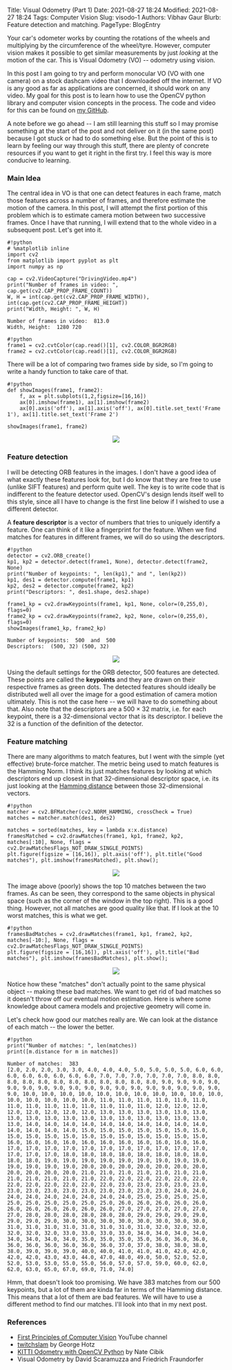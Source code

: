 Title: Visual Odometry (Part 1)
Date: 2021-08-27 18:24
Modified: 2021-08-27 18:24
Tags: Computer Vision
Slug: visodo-1
Authors: Vibhav Gaur
Blurb: Feature detection and matching.
PageType: BlogEntry

Your car's odometer works by counting the rotations of the wheels and multiplying by the circumference of the wheel/tyre.
However, computer vision makes it possible to get similar measurements by just *looking* at the motion of the car.
This is Visual Odometry (VO) -- odometry using vision.

In this post I am going to try and perform monocular VO (VO with one camera) on a stock dashcam video that I downloaded off the internet.
If VO is any good as far as applications are concerned, it should work on any video.
My goal for this post is to learn how to use the OpenCV python library and computer vision concepts in the process.
The code and video for this can be found on [my GitHub](https://github.com/vibhavgaur/VisualOdometry).

A note before we go ahead -- I am still learning this stuff so I may promise something at the start of the post and not deliver on it (in the same post) because I got stuck or had to do something else.
But the point of this is to learn by feeling our way through this stuff, there are plenty of concrete resources if you want to get it right in the first try.
I feel this way is more conducive to learning.

### Main Idea

The central idea in VO is that one can detect features in each frame, match those features across a number of frames, and therefore estimate the motion of the camera.
In this post, I will attempt the first portion of this problem which is to estimate camera motion between two successive frames.
Once I have that running, I will extend that to the whole video in a subsequent post.
Let's get into it.


	#!python
	# %matplotlib inline
	import cv2
	from matplotlib import pyplot as plt
	import numpy as np

	cap = cv2.VideoCapture("DrivingVideo.mp4")
	print("Number of frames in video: ", cap.get(cv2.CAP_PROP_FRAME_COUNT))
	W, H = int(cap.get(cv2.CAP_PROP_FRAME_WIDTH)), int(cap.get(cv2.CAP_PROP_FRAME_HEIGHT))
	print("Width, Height: ", W, H)

`Number of frames in video:  813.0`  
`Width, Height:  1280 720`  


	#!python
	frame1 = cv2.cvtColor(cap.read()[1], cv2.COLOR_BGR2RGB)
	frame2 = cv2.cvtColor(cap.read()[1], cv2.COLOR_BGR2RGB)

There will be a lot of comparing two frames side by side, so I'm going to write a handy function to take care of that.


	#!python
	def showImages(frame1, frame2):
	    f, ax = plt.subplots(1,2,figsize=[16,16])
	    ax[0].imshow(frame1), ax[1].imshow(frame2)
	    ax[0].axis('off'), ax[1].axis('off'), ax[0].title.set_text('Frame 1'), ax[1].title.set_text('Frame 2')

	showImages(frame1, frame2)


<p align="center">
<img src="../images/VisOdo1/output_5_0.png">
</p>

### Feature detection

I will be detecting ORB features in the images. 
I don't have a good idea of what exactly these features look for, but I do know that they are free to use (unlike SIFT features) and perform quite well.
The key is to write code that is indifferent to the feature detector used.
OpenCV's design lends itself well to this style, since all I have to change is the first line below if I wished to use a different detector.

A **feature descriptor** is a vector of numbers that tries to uniquely identify a feature.
One can think of it like a fingerprint for the feature.
When we find matches for features in different frames, we will do so using the descriptors.


	#!python
	detector = cv2.ORB_create()
	kp1, kp2 = detector.detect(frame1, None), detector.detect(frame2, None)
	print("Number of keypoints: ", len(kp1)," and ", len(kp2))
	kp1, des1 = detector.compute(frame1, kp1)
	kp2, des2 = detector.compute(frame2, kp2)
	print("Descriptors: ", des1.shape, des2.shape)

	frame1_kp = cv2.drawKeypoints(frame1, kp1, None, color=(0,255,0), flags=0)
	frame2_kp = cv2.drawKeypoints(frame2, kp2, None, color=(0,255,0), flags=0)
	showImages(frame1_kp, frame2_kp)

`Number of keypoints:  500  and  500`  
`Descriptors:  (500, 32) (500, 32)`  


<p align="center">
<img src="../images/VisOdo1/output_7_1.png">
</p>

Using the default settings for the ORB detector, 500 features are detected. 
These points are called the **keypoints** and they are drawn on their respective frames as green dots.
The detected features should ideally be distributed well all over the image for a good estimation of camera motion ultimately.
This is not the case here -- we will have to do something about that.
Also note that the descriptors are a 500 $\times$ 32 matrix, i.e. for each keypoint, there is a 32-dimensional vector that is its descriptor.
I believe the 32 is a function of the definition of the detector.

### Feature matching

There are many algorithms to match features, but I went with the simple (yet effective) brute-force matcher.
The metric being used to match features is the Hamming Norm.
I think its just matches features by looking at which descriptors end up closest in that 32-dimensional descriptor space, i.e. its just looking at the [Hamming distance](https://en.wikipedia.org/wiki/Hamming_distance) between those 32-dimensional vectors.


	#!python
	matcher = cv2.BFMatcher(cv2.NORM_HAMMING, crossCheck = True)
	matches = matcher.match(des1, des2)

	matches = sorted(matches, key = lambda x:x.distance)
	framesMatched = cv2.drawMatches(frame1, kp1, frame2, kp2, matches[:10], None, flags = cv2.DrawMatchesFlags_NOT_DRAW_SINGLE_POINTS)
	plt.figure(figsize = [16,16]), plt.axis('off'), plt.title("Good matches"), plt.imshow(framesMatched), plt.show();


<p align="center">
<img src="../images/VisOdo1/output_9_0.png">
</p>

The image above (poorly) shows the top 10 matches between the two frames.
As can be seen, they correspond to the same objects in physical space (such as the corner of the window in the top right).
This is a good thing.
However, not all matches are good quality like that.
If I look at the 10 worst matches, this is what we get.


	#!python
	framesBadMatches = cv2.drawMatches(frame1, kp1, frame2, kp2, matches[-10:], None, flags = cv2.DrawMatchesFlags_NOT_DRAW_SINGLE_POINTS)
	plt.figure(figsize = [16,16]), plt.axis('off'), plt.title("Bad matches"), plt.imshow(framesBadMatches), plt.show();


<p align="center">
<img src="../images/VisOdo1/output_11_0.png">
</p>

Notice how these "matches" don't actually point to the same physical object -- making these bad matches.
We want to get rid of bad matches so it doesn't throw off our eventual motion estimation.
Here is where some knowledge about camera models and projective geometry will come in.

Let's check how good our matches really are. We can look at the distance of each match -- the lower the better.


	#!python
	print("Number of matches: ", len(matches))
	print([m.distance for m in matches])

`Number of matches:  383`  
`[2.0, 2.0, 2.0, 3.0, 3.0, 4.0, 4.0, 4.0, 5.0, 5.0, 5.0, 5.0, 6.0, 6.0, 6.0, 6.0, 6.0, 6.0, 6.0, 6.0, 7.0, 7.0, 7.0, 7.0, 7.0, 7.0, 8.0, 8.0, 8.0, 8.0, 8.0, 8.0, 8.0, 8.0, 8.0, 8.0, 8.0, 8.0, 9.0, 9.0, 9.0, 9.0, 9.0, 9.0, 9.0, 9.0, 9.0, 9.0, 9.0, 9.0, 9.0, 9.0, 9.0, 9.0, 9.0, 9.0, 9.0, 10.0, 10.0, 10.0, 10.0, 10.0, 10.0, 10.0, 10.0, 10.0, 10.0, 10.0, 10.0, 10.0, 10.0, 10.0, 10.0, 11.0, 11.0, 11.0, 11.0, 11.0, 11.0, 11.0, 11.0, 11.0, 11.0, 11.0, 11.0, 11.0, 11.0, 12.0, 12.0, 12.0, 12.0, 12.0, 12.0, 12.0, 12.0, 13.0, 13.0, 13.0, 13.0, 13.0, 13.0, 13.0, 13.0, 13.0, 13.0, 13.0, 13.0, 13.0, 13.0, 13.0, 13.0, 13.0, 13.0, 14.0, 14.0, 14.0, 14.0, 14.0, 14.0, 14.0, 14.0, 14.0, 14.0, 14.0, 14.0, 14.0, 14.0, 15.0, 15.0, 15.0, 15.0, 15.0, 15.0, 15.0, 15.0, 15.0, 15.0, 15.0, 15.0, 15.0, 15.0, 15.0, 15.0, 15.0, 15.0, 16.0, 16.0, 16.0, 16.0, 16.0, 16.0, 16.0, 16.0, 16.0, 16.0, 16.0, 17.0, 17.0, 17.0, 17.0, 17.0, 17.0, 17.0, 17.0, 17.0, 17.0, 17.0, 17.0, 17.0, 17.0, 18.0, 18.0, 18.0, 18.0, 18.0, 18.0, 18.0, 18.0, 18.0, 18.0, 19.0, 19.0, 19.0, 19.0, 19.0, 19.0, 19.0, 19.0, 19.0, 19.0, 19.0, 19.0, 19.0, 20.0, 20.0, 20.0, 20.0, 20.0, 20.0, 20.0, 20.0, 20.0, 20.0, 20.0, 21.0, 21.0, 21.0, 21.0, 21.0, 21.0, 21.0, 21.0, 21.0, 21.0, 21.0, 21.0, 22.0, 22.0, 22.0, 22.0, 22.0, 22.0, 22.0, 22.0, 22.0, 22.0, 22.0, 22.0, 23.0, 23.0, 23.0, 23.0, 23.0, 23.0, 23.0, 23.0, 23.0, 23.0, 23.0, 23.0, 23.0, 23.0, 24.0, 24.0, 24.0, 24.0, 24.0, 24.0, 24.0, 24.0, 24.0, 25.0, 25.0, 25.0, 25.0, 25.0, 25.0, 25.0, 25.0, 25.0, 25.0, 26.0, 26.0, 26.0, 26.0, 26.0, 26.0, 26.0, 26.0, 26.0, 26.0, 26.0, 27.0, 27.0, 27.0, 27.0, 27.0, 27.0, 28.0, 28.0, 28.0, 28.0, 28.0, 28.0, 29.0, 29.0, 29.0, 29.0, 29.0, 29.0, 29.0, 30.0, 30.0, 30.0, 30.0, 30.0, 30.0, 30.0, 30.0, 31.0, 31.0, 31.0, 31.0, 31.0, 31.0, 31.0, 31.0, 32.0, 32.0, 32.0, 32.0, 32.0, 32.0, 33.0, 33.0, 33.0, 33.0, 34.0, 34.0, 34.0, 34.0, 34.0, 34.0, 34.0, 34.0, 35.0, 35.0, 35.0, 35.0, 36.0, 36.0, 36.0, 36.0, 36.0, 36.0, 36.0, 36.0, 36.0, 37.0, 37.0, 38.0, 38.0, 38.0, 38.0, 39.0, 39.0, 39.0, 40.0, 40.0, 41.0, 41.0, 41.0, 42.0, 42.0, 42.0, 42.0, 43.0, 43.0, 44.0, 47.0, 48.0, 49.0, 50.0, 52.0, 52.0, 52.0, 53.0, 53.0, 55.0, 55.0, 56.0, 57.0, 57.0, 59.0, 60.0, 62.0, 62.0, 63.0, 65.0, 67.0, 69.0, 71.0, 74.0]`  

Hmm, that doesn't look too promising.
We have 383 matches from our 500 keypoints, but a lot of them are kinda far in terms of the Hamming distance. 
This means that a lot of them are bad features.
We will have to use a different method to find our matches.
I'll look into that in my next post.

### References

* [First Principles of Computer Vision](https://www.youtube.com/channel/UCf0WB91t8Ky6AuYcQV0CcLw) YouTube channel
* [twitchslam](https://github.com/geohot/twitchslam) by George Hotz
* [KITTI Odometry with OpenCV Python](https://www.youtube.com/playlist?list=PLrHDCRerOaI9HfgZDbiEncG5dx7S3Nz6X) by Nate Cibik
* Visual Odometry by David Scaramuzza and Friedrich Fraundorfer

